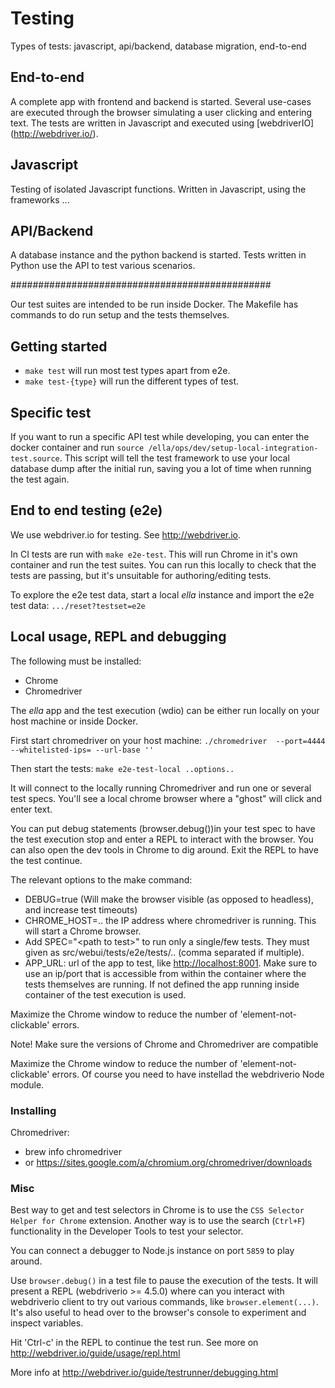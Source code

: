 # Testing

Types of tests: javascript, api/backend, database migration, end-to-end

## End-to-end
A complete app with frontend and backend is started. Several use-cases
 are executed through the browser simulating a user clicking and entering text.
 The tests are written in Javascript and executed using [webdriverIO] (http://webdriver.io/).
  
## Javascript  
Testing of isolated Javascript functions.
Written in Javascript, using the frameworks ...


## API/Backend
A database instance and the python backend is started. Tests written in Python
use the API to test various scenarios.

###############################################

Our test suites are intended to be run inside Docker. The Makefile has commands to do run setup and the tests themselves.

## Getting started
- `make test` will run most test types apart from e2e.
- `make test-{type}` will run the different types of test.

## Specific test

If you want to run a specific API test while developing, you can enter the docker container and run `source /ella/ops/dev/setup-local-integration-test.source`. This script will tell the test framework to use your local database dump after the initial run, saving you a lot of time when running the test again.

## End to end testing (e2e)
We use webdriver.io for testing. See <http://webdriver.io>.

In CI tests are run with `make e2e-test`. This will run Chrome in it's own container and run the test suites.
You can run this locally to check that the tests are passing, but it's unsuitable for authoring/editing tests.

To explore the e2e test data, start a local *ella* instance and import the e2e test data: `.../reset?testset=e2e`


## Local usage, REPL and debugging
The following must be installed:
- Chrome
- Chromedriver

The *ella* app and the test execution (wdio) can be either run locally on your host machine or inside Docker.

First start chromedriver on your host machine: `./chromedriver  --port=4444 --whitelisted-ips= --url-base ''`

Then start the tests: `make e2e-test-local ..options..`

It will connect to the locally running Chromedriver and run one or several test specs.
You'll see a local chrome browser where a "ghost" will click and enter text.

You can put debug statements  (browser.debug())in your test spec to have the test execution stop and enter a REPL to interact with the
browser. You can also open the dev tools in Chrome to dig around. Exit the REPL to have the test continue.

The relevant options to the make command:
- DEBUG=true (Will make the browser visible (as opposed to headless), and increase test timeouts)
- CHROME_HOST=.. the IP address where chromedriver is running. This will start a Chrome browser.
- Add SPEC="\<path to test>" to run only a single/few tests. They must given as src/webui/tests/e2e/tests/.. (comma separated if multiple).
- APP_URL: url of the app to test, like <http://localhost:8001>. Make sure to use an ip/port that is accessible from within the container where the tests themselves are running.
  If not defined the app running inside container of the test execution is used.

Maximize the Chrome window to reduce the number of 'element-not-clickable' errors.

Note! Make sure the versions of Chrome and Chromedriver are compatible

Maximize the Chrome window to reduce the number of 'element-not-clickable' errors.
Of course you need to have instellad the webdriverio Node module.

### Installing

Chromedriver:
- brew info chromedriver
- or <https://sites.google.com/a/chromium.org/chromedriver/downloads>

### Misc

Best way to get and test selectors in Chrome is to use the `CSS Selector Helper for Chrome` extension.
Another way is to use the search (`Ctrl+F`) functionality in the Developer Tools to test your selector.

You can connect a debugger to Node.js instance on port `5859` to play around.

Use `browser.debug()` in a test file to pause the execution of the tests. It will present a REPL (webdriverio >= 4.5.0) where can you interact with webdriverio client to try out various commands, like `browser.element(...)`. It's also useful to head over to the browser's console to experiment and inspect variables.

Hit 'Ctrl-c' in the REPL to continue the test run. See more on <http://webdriver.io/guide/usage/repl.html>

More info at <http://webdriver.io/guide/testrunner/debugging.html>
 
